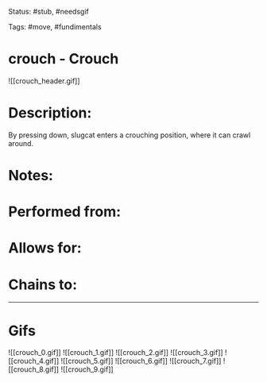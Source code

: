 Status: #stub, #needsgif

Tags: #move, #fundimentals

# crouch - Crouch
![[crouch_header.gif]]
# Description:
By pressing down, slugcat enters a crouching position, where it can crawl around.

# Notes:


# Performed from:


# Allows for:


# Chains to:


___
# Gifs
![[crouch_0.gif]]
![[crouch_1.gif]]
![[crouch_2.gif]]
![[crouch_3.gif]]
![[crouch_4.gif]]
![[crouch_5.gif]]
![[crouch_6.gif]]
![[crouch_7.gif]]
![[crouch_8.gif]]
![[crouch_9.gif]]
